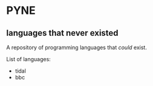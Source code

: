 # PYNE

## languages that never existed

A repository of programming languages that _could_ exist.

List of languages:

- tidal
- bbc
